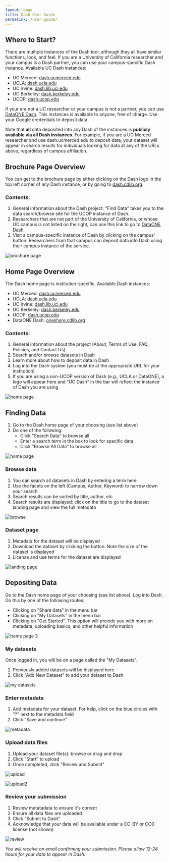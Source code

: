 ```yaml
---
layout: page
title: Dash User Guide
permalink: /user-guide/
---
```

## Where to Start?

There are multiple instances of the Dash tool, although they all have similar functions, look, and feel. If you are a University of California researcher and your campus is a Dash partner, you can use your campus-specific Dash instance. Available UC Dash instances:

* UC Merced: [dash.ucmerced.edu](http://dash.ucmerced.edu)
* UCLA: [dash.ucla.edu](http://dash.ucla.edu)
* UC Irvine: [dash.lib.uci.edu](dash.lib.uci.edu)
* UC Berkeley: [dash.berkeley.edu](http://dash.berkeley.edu)
* UCOP: [dash.ucop.edu](http://dash.ucop.edu)

If your are not a UC researcher or your campus is not a partner, you can use [DataONE Dash](http://oneshare.cdlib.org). This instances is available to anyone, free of charge. Use your Google credentials to deposit data.

Note that **all** data deposited into any Dash of the instances is **publicly available via all Dash instances**. For example, if you are a UC Merced researcher and use dash.ucmerced.edu to deposit data, your dataset will appear in search results for individuals looking for data at any of the URLs above, regardless of campus affiliation.

## Brochure Page Overview

You can get to the brochure page by either clicking on the Dash logo in the top left corner of any Dash instance, or by going to [dash.cdlib.org](http://dash.cdlib.org).

### Contents:
1. General information about the Dash project. "Find Data" takes you to the data search/browse site for the UCOP instance of Dash.
2. Researchers that are not part of the University of California, or whose UC campus is not listed on the right, can use this link to go to [DataONE Dash](http://oneshare.cdlib.org).
3. Visit a campus-specific instance of Dash by clicking on the campus' button. Researchers from that campus can deposit data into Dash using their campus instance of the service.

![brochure page](https://raw.githubusercontent.com/CDLUC3/dash/gh-pages/images/userguide/brochure.jpg)

## Home Page Overview

The Dash home page is institution-specific. Available Dash instances:

* UC Merced: [dash.ucmerced.edu](http://dash.ucmerced.edu)
* UCLA: [dash.ucla.edu](http://dash.ucla.edu)
* UC Irvine: [dash.lib.uci.edu](dash.lib.uci.edu)
* UC Berkeley: [dash.berkeley.edu](http://dash.berkeley.edu)
* UCOP: [dash.ucop.edu](http://dash.ucop.edu)
* DataONE Dash: [oneshare.cdlib.org](http://oneshare.cdlib.org)

### Contents:

1. General information about the project (About, Terms of Use, FAQ, Policies, and Contact Us)
2. Search and/or browse datasets in Dash
3. Learn more about how to deposit data in Dash
4. Log into the Dash system (you must be at the appropriate URL for your institution)
5. If you are using a non-UCOP version of Dash (e.g., UCLA or DataONE), a logo will appear here and "UC Dash" in the bar will reflect the instance of Dash you are using

![home page](https://raw.githubusercontent.com/CDLUC3/dash/gh-pages/images/userguide/home-page.jpg)

## Finding Data

1. Go to the Dash home page of your choosing (see list above)
2. Do one of the following:
   * Click "Search Data" to browse all
   * Enter a search term in the box to look for specific data
   * Click "Browse All Data" to browse all

![home page](https://raw.githubusercontent.com/CDLUC3/dash/gh-pages/images/userguide/home-page2.jpg)

### Browse data

1. You can search all datasets in Dash by entering a term here
2. Use the facets on the left (Campus, Author, Keyword) to narrow down your search
3. Search results can be sorted by title, author, etc
4. Search results are displayed; click on the title to go to the dataset landing page and view the full metadata

![browse](https://raw.githubusercontent.com/CDLUC3/dash/gh-pages/images/userguide/browse.jpg)

### Dataset page

1. Metadata for the dataset will be displayed
2. Download the dataset by clicking the button. Note the size of the dataset is displayed
3. License and use terms for the dataset are displayed

![landing page](https://raw.githubusercontent.com/CDLUC3/dash/gh-pages/images/userguide/landing.jpg)

## Depositing Data

Go to the Dash home page of your choosing (see list above). Log into Dash. Do this by one of the following routes:

  * Clicking on "Share data" in the menu bar
  * Clicking on "My Datasets" in the menu bar
  * Clicking on "Get Started". This option will provide you with more on metadata, uploading basics, and other helpful information

![home page 3](https://raw.githubusercontent.com/CDLUC3/dash/gh-pages/images/userguide/home-page3.jpg)

### My datasets

Once logged in, you will be on a page called the "My Datasets". 

1. Previously added datasets will be displayed here
1. Click "Add New Dataset" to add your dataset to Dash

![my datasets](https://raw.githubusercontent.com/CDLUC3/dash/gh-pages/images/userguide/mydatasets.jpg)

### Enter metadata 

1. Add metadata for your dataset. For help, click on the blue circles with "?" next to the metadata field
1. Click "Save and continue"

![metadata](https://raw.githubusercontent.com/CDLUC3/dash/gh-pages/images/userguide/metadata.jpg)

### Upload data files

1. Upload your dataset file(s): browse or drag and drop
2. Click "Start" to upload
3. Once completed, click "Review and Submit"

![upload](https://raw.githubusercontent.com/CDLUC3/dash/gh-pages/images/userguide/upload.jpg)

![upload2](https://raw.githubusercontent.com/CDLUC3/dash/gh-pages/images/userguide/upload2.jpg)

### Review your submission
1. Review metatadata to ensure it's correct
2. Ensure all data files are uploaded
3. Click "Submit to Dash"
4. Acknowledge that your data will be available under a CC-BY or CC0 license (not shown)

![review](https://raw.githubusercontent.com/CDLUC3/dash/gh-pages/images/userguide/review.jpg)

_You will receive an email confirming your submission. Please allow 12-24 hours for your data to appear in Dash._
